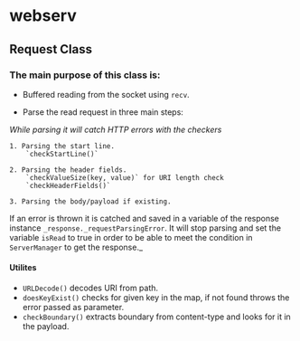 # webserv
## Request Class
### The main purpose of this class is:
- Buffered reading from the socket using `recv`.

- Parse the read request in three main steps:

_While parsing it will catch HTTP errors with the checkers_

    1. Parsing the start line.
        `checkStartLine()` 

    2. Parsing the header fields.
        `checkValueSize(key, value)` for URI length check
        `checkHeaderFields()`

    3. Parsing the body/payload if existing.

If an error is thrown it is catched and saved in a variable of the response instance `_response._requestParsingError`. It will stop parsing and set the variable `isRead` to true in order to be able to meet the condition in `ServerManager` to get the response._

#### Utilites
- `URLDecode()` decodes URI from path.
- `doesKeyExist()` checks for given key in the map, if not found throws the error passed as parameter.
- `checkBoundary()` extracts boundary from content-type and looks for it in the payload.

